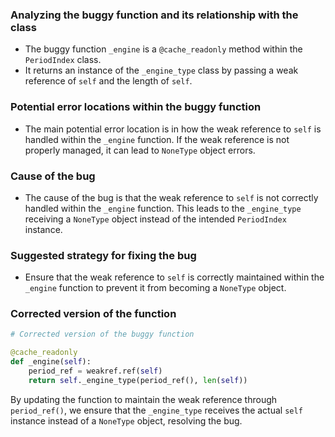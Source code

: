 ### Analyzing the buggy function and its relationship with the class
- The buggy function `_engine` is a `@cache_readonly` method within the `PeriodIndex` class.
- It returns an instance of the `_engine_type` class by passing a weak reference of `self` and the length of `self`.

### Potential error locations within the buggy function
- The main potential error location is in how the weak reference to `self` is handled within the `_engine` function. If the weak reference is not properly managed, it can lead to `NoneType` object errors.

### Cause of the bug
- The cause of the bug is that the weak reference to `self` is not correctly handled within the `_engine` function. This leads to the `_engine_type` receiving a `NoneType` object instead of the intended `PeriodIndex` instance.

### Suggested strategy for fixing the bug
- Ensure that the weak reference to `self` is correctly maintained within the `_engine` function to prevent it from becoming a `NoneType` object.

### Corrected version of the function
```python
# Corrected version of the buggy function

@cache_readonly
def _engine(self):
    period_ref = weakref.ref(self)
    return self._engine_type(period_ref(), len(self))
```

By updating the function to maintain the weak reference through `period_ref()`, we ensure that the `_engine_type` receives the actual `self` instance instead of a `NoneType` object, resolving the bug.